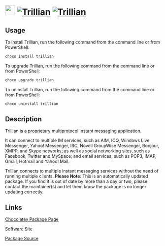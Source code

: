 ﻿# <img src="https://cdn.jsdelivr.net/gh/mkevenaar/chocolatey-packages@c730a26a0a7f93dd413b2ed97237123fd633711e/icons/trillian.png" width="32" height="32"/> [![Trillian](https://img.shields.io/chocolatey/v/trillian.svg?label=Trillian)](https://community.chocolatey.org/packages/trillian) [![Trillian](https://img.shields.io/chocolatey/dt/trillian.svg)](https://community.chocolatey.org/packages/trillian)

## Usage

To install Trillian, run the following command from the command line or from PowerShell:

```powershell
choco install trillian
```

To upgrade Trillian, run the following command from the command line or from PowerShell:

```powershell
choco upgrade trillian
```

To uninstall Trillian, run the following command from the command line or from PowerShell:

```powershell
choco uninstall trillian
```

## Description

Trillian is a proprietary multiprotocol instant messaging application.

It can connect to multiple IM services, such as AIM, ICQ, Windows Live Messenger, Yahoo! Messenger, IRC, Novell GroupWise Messenger, Bonjour, XMPP, and Skype networks; as well as social networking sites, such as Facebook, Twitter and MySpace; and email services, such as POP3, IMAP, Gmail, Hotmail and Yahoo! Mail.

Trillian connects to multiple instant messaging services without the need of running multiple clients.
**Please Note**: This is an automatically updated package. If you find it is
out of date by more than a day or two, please contact the maintainer(s) and
let them know the package is no longer updating correctly.


## Links

[Chocolatey Package Page](https://community.chocolatey.org/packages/trillian)

[Software Site](https://www.trillian.im/download/)

[Package Source](https://github.com/mkevenaar/chocolatey-packages/tree/master/automatic/trillian)


